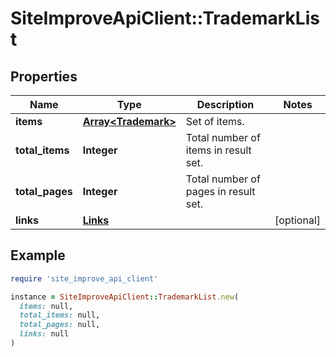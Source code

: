 # SiteImproveApiClient::TrademarkList

## Properties

| Name | Type | Description | Notes |
| ---- | ---- | ----------- | ----- |
| **items** | [**Array&lt;Trademark&gt;**](Trademark.md) | Set of items. |  |
| **total_items** | **Integer** | Total number of items in result set. |  |
| **total_pages** | **Integer** | Total number of pages in result set. |  |
| **links** | [**Links**](Links.md) |  | [optional] |

## Example

```ruby
require 'site_improve_api_client'

instance = SiteImproveApiClient::TrademarkList.new(
  items: null,
  total_items: null,
  total_pages: null,
  links: null
)
```

